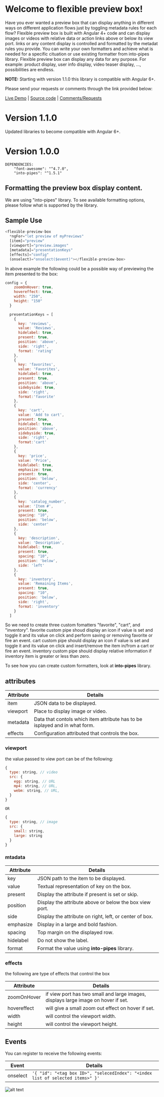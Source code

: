 # Welcome to flexible preview box!

Have you ever wanted a preview box that can display anything in different ways on different application flows just by toggling metadata rules for each flow? Flexible preview box is built with Angular 4+ code and can display images or videos with relative data or action links above or below its view port. links or any content display is controlled and formatted by the metadat rules you provide. You can write your own formatters and achieve what is needed for a specific cituation or use existing formatter from into-pipes library.  Flexible preview box can display any data for any purpose. For example: product display, user info display, video teaser display, ..., possibilities are endless.

**NOTE:** Starting with version 1.1.0 this library is compatible with Angular 6+.

Please send your requests or comments through the link provided below:

[Live Demo](https://flexible-preview-box.stackblitz.io) | [Source code](https://github.com/msalehisedeh/flexible-preview-box) | [Comments/Requests](https://github.com/msalehisedeh/flexible-preview-box/issues)

# Version 1.1.0
Updated libraries to become compatible with Angular 6+. 


# Version 1.0.0

```
DEPENDENCIES: 
	"font-awesome": "^4.7.0", 
	"into-pipes": "^1.5.1"
```

## Formatting the preview box display content.

We are using "into-pipes" library. To see available formatting options, please follow what is supported by the library.

## Sample Use

```javascript
<flexible-preview-box
  *ngFor="let preview of myPreviews"
  [item]="preview"
  [viewport]="preview.images"
  [metadata]="presentationKeys"
  [effects]="config"
  (onselect)="onselect($event)"></flexible-preview-box>

```

In above example the following could be a possible way of previewing the item presented to the box:
```javascript
config = {
    zoomOnHover: true,
    hovereffect: true,
    width: "250",
    height: "150"
  }

  presentationKeys = [
    {
      key: 'reviews',
      value: 'Reviews',
      hidelabel: true,
      present: true,
      position: 'above',
      side: 'right',
      format: 'rating'
    },
    {
      key: 'favorites',
      value: 'Favorites',
      hidelabel: true,
      present: true,
      position: 'above',
      sidebyside: true,
      side: 'right',
      format:'favorite'
    },
    {
      key: 'cart',
      value: 'Add to cart',
      present: true,
      hidelabel: true,
      position: 'above',
      sidebyside: true,
      side: 'right',
      format:'cart'
    },
    {
      key: 'price',
      value: 'Price',
      hidelabel: true,
      emphasize: true,
      present: true,
      position: 'below',
      side: 'center',
      format: 'currency'
    },
    {
      key: 'catalog_number',
      value: 'Item #',
      present: true,
      spacing: "10",
      position: 'below',
      side: 'center'
    },
    {
      key: 'description',
      value: 'Description',
      hidelabel: true,
      present: true,
      spacing: "10",
      position: 'below',
      side: 'left'
    },
    {
      key: 'inventory',
      value: 'Remaining Items',
      present: true,
      spacing: "10",
      position: 'below',
      side: 'right',
      format: 'inventory'
    }
  ]
```
So we need to create three custom fomatters "favorite", "cart", and "inventory".
favorite custom pipe shoud display an icon if value is set and toggle it and its value on click and perform saving or removing favorite or fire an event.
cart custom pipe should display an icon if value is set and toggle it and its value on click and insert/remove the item in/from a cart or fire an event.
inventory custom pipe should display relative information if inventory item is greater or less than zero.

To see how you can create custom formatters, look at **into-pipes** library. 

## attributes

| Attribute       |Details                                                                      |
|-----------------|-----------------------------------------------------------------------------|
|item             | JSON data to be displayed.                                                  |
|viewport         | Place to display image or video.                                            |
|metadata         | Data that contols which item attribute has to be isplayed and in what form. |
|effects          | Configuration attributed that controls the box.                             |

### viewport
the value passed to view port can be of the following:
```javascript
{
  type: string, // video
  src: {
    egg: string, // URL
    mp4: string, // URL,
    webm: string, // URL,
  }
}

OR

{
  type: string, // image
  src: {
    small: string,
    large: string
  }
}
```

### mtadata

| Attribute       |Details                                                                      |
|-----------------|-----------------------------------------------------------------------------|
|key              | JSON path to the item to be displayed.                                      |
|value            | Textual representation of key on the box.                                   |
|present          | Display the attribute if present is set or skip.                            |
|position         | Display the attribute above or below the box view port.                     |
|side             | Display the attribute on right, left, or center of box.                     |
|emphasize        | Display in a large and bold fashion.                                        |
|spacing          | Top margin on the displayed row.                                            |
|hidelabel        | Do not show the label.                                                      |
|format           | Format the value using **into-pipes** library.                              |


### effects
the following are type of effects that control the box

| Attribute       |Details                                                                             |
|-----------------|------------------------------------------------------------------------------------|
|zoomOnHover      | if view port has two small and large images, displays large image on hover if set. |
|hovereffect      | will give a small zoom out effect on hover if set.                                 |
|width            | will control the viewport width.                                                   |
|height           | will control the viewport height.                                                  |


## Events
You can register to receive the following events:

| Event       |Details                                                                                             |
|-------------|----------------------------------------------------------------------------------------------------|
|onselect     |`'{ "id": "<tag box ID>", "selecedIndex": "<index list of selected items>" }'`                      |



![alt text](https://raw.githubusercontent.com/msalehisedeh/flexible-preview-box/master/sample.png  "What you would see when a flexible-preview-box is used")
